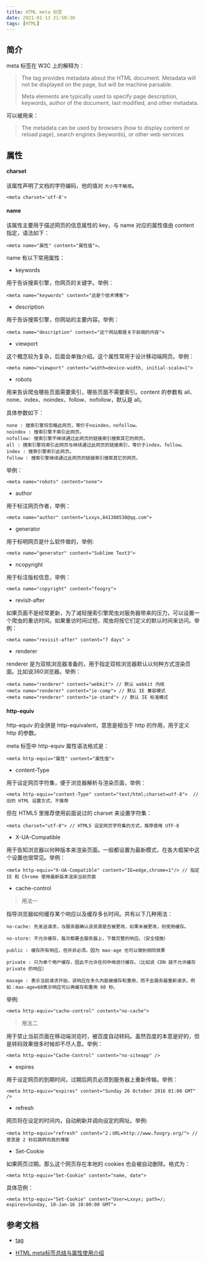 ```yaml
---
title: HTML meta 标签
date: 2021-01-13 21:50:30
tags: [HTML]
---
```


## 简介

meta 标签在 W3C 上的解释为：

> The <meta> tag provides metadata about the HTML document. Metadata will not be displayed on the page, but will be machine parsable.
>
> Meta elements are typically used to specify page description, keywords, author of the document, last modified, and other metadata.

可以被用来：

> The metadata can be used by browsers (how to display content or reload page), search engines (keywords), or other web services

## 属性

#### charset

该属性声明了文档的字符编码，他的值对 `大小写不敏感`。

<!-- more -->

```
<meta charset='utf-8'>
```

#### name

该属性主要用于描述网页的信息属性的 key，与 name 对应的属性值由 content 指定，语法如下：

```
<meta name="属性" content="属性值">。
```

name 有以下常用属性：

* keywords

用于告诉搜索引擎，你网页的关键字。举例：

```
<meta name="keywords" content="这是个技术博客">
```

* description

用于告诉搜索引擎，你网站的主要内容。举例：

```
<meta name="description" content="这个网站都是关于前端的内容">
```

* viewport

这个概念较为复杂，后面会单独介绍。这个属性常用于设计移动端网页。举例：

```
<meta name="viewport" content="width=device-width, initial-scale=1">
```

* robots

用来告诉爬虫哪些页面需要索引，哪些页面不需要索引。content 的参数有 all、none、index、noindex、follow、nofollow，默认是 all。

具体参数如下：

```
none : 搜索引擎将忽略此网页，等价于noindex，nofollow。
noindex : 搜索引擎不索引此网页。
nofollow: 搜索引擎不继续通过此网页的链接索引搜索其它的网页。
all : 搜索引擎将索引此网页与继续通过此网页的链接索引，等价于index，follow。
index : 搜索引擎索引此网页。
follow : 搜索引擎继续通过此网页的链接索引搜索其它的网页。
```

举例：

```
<meta name="robots" content="none">
```

* author

用于标注网页作者，举例：

```
<meta name="author" content="Lxxyx,841380530@qq.com">
```

* generator

用于标明网页是什么软件做的，举例:

```
<meta name="generator" content="Sublime Text3">
```

* ncopyright

用于标注版权信息，举例：

```
<meta name="copyright" content="foogry">
```

* revisit-after

如果页面不是经常更新，为了减轻搜索引擎爬虫对服务器带来的压力，可以设置一个爬虫的重访时间。如果重访时间过短，爬虫将按它们定义的默认时间来访问。举例：

```
<meta name="revisit-after" content="7 days" >
```

* renderer

renderer 是为双核浏览器准备的，用于指定双核浏览器默认以何种方式渲染页面。比如说360浏览器。举例：

```
<meta name="renderer" content="webkit"> // 默认 webkit 内核
<meta name="renderer" content="ie-comp"> // 默认 IE 兼容模式
<meta name="renderer" content="ie-stand"> // 默认 IE 标准模式
```

#### http-equiv

http-equiv 的全拼是 http-equivalent，意思是相当于 http 的作用，用于定义 http 的参数。

meta 标签中 http-equiv 属性语法格式是：

```
<meta http-equiv="属性" content="属性值">
```

* content-Type

用于设定网页字符集，便于浏览器解析与渲染页面，举例：

```
<meta http-equiv="content-Type" content="text/html;charset=utf-8">  // 旧的 HTML 设置方式，不推荐
```

但在 HTML5 里推荐使用前面说过的 charset 来设置字符集：

```
<meta charset="utf-8"> // HTML5 设定网页字符集的方式，推荐使用 UTF-8
```

* X-UA-Compatible

用于告知浏览器以何种版本来渲染页面。一般都设置为最新模式，在各大框架中这个设置也很常见。举例：

```
<meta http-equiv="X-UA-Compatible" content="IE=edge,chrome=1"/> // 指定 IE 和 Chrome 使用最新版本渲染当前页面
```

* cache-control

> 用法一

指导浏览器如何缓存某个响应以及缓存多长时间。共有以下几种用法：

```
no-cache: 先发送请求，与服务器确认该资源是否被更改，如果未被更改，则使用缓存。

no-store: 不允许缓存，每次都要去服务器上，下载完整的响应。（安全措施）

public : 缓存所有响应，但并非必须。因为 max-age 也可以做到相同效果

private : 只为单个用户缓存，因此不允许任何中继进行缓存。（比如说 CDN 就不允许缓存 private 的响应）

maxage : 表示当前请求开始，该响应在多久内能被缓存和重用，而不去服务器重新请求。例如：max-age=60表示响应可以再缓存和重用 60 秒。
```

举例:

```
<meta http-equiv="cache-control" content="no-cache">
```

> 用法二 

用于禁止当前页面在移动端浏览时，被百度自动转码。虽然百度的本意是好的，但是转码效果很多时候却不尽人意。举例：

```
<meta http-equiv="Cache-Control" content="no-siteapp" />
```

* expires

用于设定网页的到期时间，过期后网页必须到服务器上重新传输。举例：

```
<meta http-equiv="expires" content="Sunday 26 October 2016 01:00 GMT" />
```

* refresh

网页将在设定的时间内，自动刷新并调向设定的网址。举例:

```
<meta http-equiv="refresh" content="2；URL=http://www.foogry.org/"> //意思是 2 秒后跳转向我的博客
```

* Set-Cookie

如果网页过期。那么这个网页存在本地的 cookies 也会被自动删除。格式为：

```
<meta http-equiv="Set-Cookie" content="name, date"> 
```

具体范例：

```
<meta http-equiv="Set-Cookie" content="User=Lxxyx; path=/; expires=Sunday, 10-Jan-16 10:00:00 GMT"> 
```

## 参考文档

* [<meta> tag](https://developer.mozilla.org/zh-CN/docs/Mobile/Viewport_meta_tag)

* [HTML meta标签总结与属性使用介绍](https://segmentfault.com/a/1190000004279791)